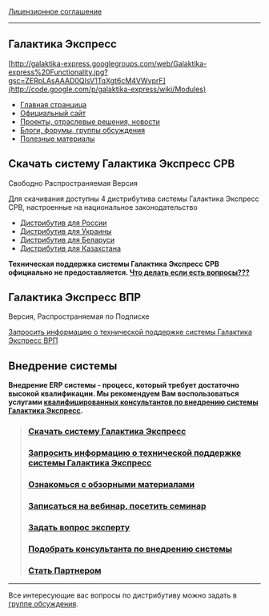 [Лицензионное соглашение](License.md)

---

## Галактика Экспресс ##

[http://galaktika-express.googlegroups.com/web/Galaktika-express%20Functionality.jpg?gsc=ZERpLAsAAAD0QIsV1TqXgt6cM4VWvprF](http://code.google.com/p/galaktika-express/wiki/Modules)

  * [Главная странцица](GalaktikaExpress.md)
  * [Официальный сайт](http://galaktika-express.ru/)
  * [Проекты, отраслевые решения, новости](http://galaktika-express.ru/)
  * [Блоги, форумы, группы обсуждения](http://galaktika-express.ru/galaktika-ekspress/poleznye-ssylki-po-teme-galaktika-ekspress)
  * [Полезные материалы](ppt_and_pdf.md)

## Скачать систему Галактика Экспресс СРВ ##
Свободно Распространяемая Версия

Для скачивания доступны 4 дистрибутива системы Галактика Экспресс СРВ, настроенные на национальное законодательство

  * [Дистрибутив для России](http://galaktika-express.ru/skachat)
  * [Дистрибутив для Украины](http://galaktika-express.ru/skachat)
  * [Дистрибутив для Беларуси](http://galaktika-express.ru/skachat)
  * [Дистрибутив для Казахстана](http://galaktika-express.ru/skachat)

**Техническая поддержка системы Галактика Экспресс СРВ официально не предоставляется. [Что делать если есть вопросы???](PIR.md)**

## Галактика Экспресс ВПР ##

Версия, Распространяемая по Подписке

[Запросить информацию о технической поддержке системы Галактика Экспресс ВРП](http://galaktika-express.ru/kontakty/podpisatsya-na-uslugi)

## Внедрение системы ##

**Внедрение ERP системы - процесс, который требует достаточно высокой квалификации.
Мы рекомендуем Вам воспользоваться услугами [квалифицированных консультантов по внедрению системы Галактика Экспресс](WeCanHelpYou.md).**

> ### [Скачать систему Галактика Экспресс](http://galaktika-express.ru/skachat) ###
> ### [Запросить информацию о технической поддержке системы Галактика Экспресс](http://galaktika-express.ru/kontakty/podpisatsya-na-uslugi) ###
> ### [Ознакомься с обзорными материалами](ppt_and_pdf.md) ###
> ### [Записаться на вебинар, посетить семинар](http://galaktika-express.ru/posetit-vebinar) ###
> ### [Задать вопрос эксперту](http://galaktika-express.ru/kontakty/zadat-vopros) ###
> ### [Подобрать консультанта по внедрению системы](http://galaktika-express.ru/galaktika-ekspress/vnedrenie-sistemy/vnedrenie-bez-problem) ###
> ### [Стать Партнером](http://galaktika-express.ru/kontakty/stat-partnerom) ###


---

Все интересующие вас вопросы по дистрибутиву можно задать в [группе обсуждения](http://groups.google.com/group/galaktika-express/topics).